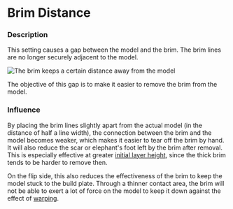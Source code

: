 Brim Distance
====
### **Description**
This setting causes a gap between the model and the brim. The brim lines are no longer securely adjacent to the model.

![The brim keeps a certain distance away from the model](../images/brim_gap.png)

The objective of this gap is to make it easier to remove the brim from the model. 

### **Influence**
By placing the brim lines slightly apart from the actual model (in the distance of half a line width), the connection between the brim and the model becomes weaker, which makes it easier to tear off the brim by hand. It will also reduce the scar or elephant's foot left by the brim after removal. This is especially effective at greater [initial layer height](../resolution/layer_height_0.md), since the thick brim tends to be harder to remove then.

On the flip side, this also reduces the effectiveness of the brim to keep the model stuck to the build plate. Through a thinner contact area, the brim will not be able to exert a lot of force on the model to keep it down against the effect of [warping](../troubleshooting/warping.md).

